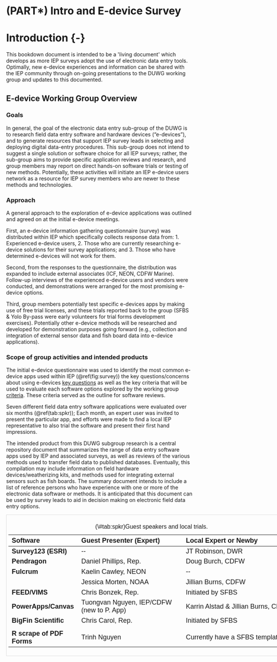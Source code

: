 # (PART\*) Intro and E-device Survey 


# Introduction {-}

This bookdown document is intended to be a 'living document' which develops as more IEP surveys adopt the use of electronic data entry tools.  Optimally, new e-device experiences and information can be shared with the IEP community through on-going presentations to the DUWG working group and updates to this documented. 

## E-device Working Group Overview

### Goals

In general, the goal of the electronic data entry sub-group of the DUWG is to research field data entry software and hardware devices (“e-devices”), and to generate resources that support IEP survey leads in selecting and deploying digital data-entry procedures.  This sub-group does not intend to suggest a single solution or software choice for all IEP surveys; rather, the sub-group aims to provide specific application reviews and research, and group members may report on direct hands-on software trials or testing of new methods. Potentially, these activities will initiate an IEP e-device users network as a resource for IEP survey members who are newer to these methods and technologies.

### Approach

A general approach to the exploration of e-device applications was outlined and agreed on at the initial e-device meetings.  

First, an e-device information gathering questionnaire (survey) was distributed within IEP which specifically collects response data from: 1. Experienced e-device users, 2. Those who are currently researching e-device solutions for their survey applications; and 3. Those who have determined e-devices will not work for them. 

Second, from the responses to the questionnaire, the distribution was expanded to include external associates (ICF, NEON, CDFW Marine).  Follow-up interviews of the experienced e-device users and vendors were conducted, and demonstrations were arranged for the most promising e-device options.

Third, group members potentially test specific e-devices apps by making use of free trial licenses, and these trials reported back to the group (SFBS & Yolo By-pass were early volunteers for trial forms development exercises). Potentially other e-device methods will be researched and developed for demonstration purposes going forward (e.g., collection and integration of external sensor data and fish board data into e-device applications).


### Scope of group activities and intended products 

The initial e-device questionnaire was used to identify the most common e-device apps used within IEP (\@ref(fig:survey)) the key questions/concerns about using e-devices [key questions](#keyqest) as well as the key criteria that will be used to evaluate each software options explored by the working group [criteria](#crittop). These criteria served as the outline for software reviews.   

Seven different field data entry software applications were evaluated over six months (\@ref(tab:spkr)); Each month, an expert user was invited to present the particular app, and efforts were made to find a local IEP representative to also trial the software and present their first hand impressions.

The intended product from this DUWG subgroup research is a central repository document that summarizes the range of data entry software apps used by IEP and associated surveys, as well as reviews of the various methods used to transfer field data to published databases.  Eventually, this compilation may include information on field hardware devices/weatherizing kits, and methods used for integrating external sensors such as fish boards. The summary document intends to include a list of reference persons who have experience with one or more of the electronic data software or methods.  It is anticipated that this document can be used by survey leads to aid in decision making on electronic field data entry options.



<div style="border: 1px solid #ddd; padding: 5px; overflow-x: scroll; width:800px; "><table class=" lightable-paper table" style='font-family: "Arial Narrow", arial, helvetica, sans-serif; margin-left: auto; margin-right: auto; font-size: 18px; width: auto !important; margin-left: auto; margin-right: auto;'>
<caption style="font-size: initial !important;">(\#tab:spkr)Guest speakers and local trials.</caption>
 <thead>
  <tr>
   <th style="text-align:left;position: sticky; top:0; background-color: #FFFFFF;"> Software </th>
   <th style="text-align:left;position: sticky; top:0; background-color: #FFFFFF;"> Guest Presenter (Expert) </th>
   <th style="text-align:left;position: sticky; top:0; background-color: #FFFFFF;"> Local Expert or Newby </th>
  </tr>
 </thead>
<tbody>
  <tr>
   <td style="text-align:left;max-width: 4.5cm; font-weight: bold;"> Survey123 (ESRI) </td>
   <td style="text-align:left;max-width: 7cm; "> -- </td>
   <td style="text-align:left;max-width: 10cm; "> JT Robinson, DWR </td>
  </tr>
  <tr>
   <td style="text-align:left;max-width: 4.5cm; font-weight: bold;"> Pendragon </td>
   <td style="text-align:left;max-width: 7cm; "> Daniel Phillips, Rep. </td>
   <td style="text-align:left;max-width: 10cm; "> Doug Burch, CDFW </td>
  </tr>
  <tr>
   <td style="text-align:left;max-width: 4.5cm; font-weight: bold;"> Fulcrum </td>
   <td style="text-align:left;max-width: 7cm; "> Kaelin Cawley, NEON </td>
   <td style="text-align:left;max-width: 10cm; "> -- </td>
  </tr>
  <tr>
   <td style="text-align:left;max-width: 4.5cm; font-weight: bold;">  </td>
   <td style="text-align:left;max-width: 7cm; "> Jessica Morten, NOAA </td>
   <td style="text-align:left;max-width: 10cm; "> Jillian Burns, CDFW </td>
  </tr>
  <tr>
   <td style="text-align:left;max-width: 4.5cm; font-weight: bold;"> FEED/VIMS </td>
   <td style="text-align:left;max-width: 7cm; "> Chris Bonzek, Rep. </td>
   <td style="text-align:left;max-width: 10cm; "> Initiated by SFBS </td>
  </tr>
  <tr>
   <td style="text-align:left;max-width: 4.5cm; font-weight: bold;"> PowerApps/Canvas </td>
   <td style="text-align:left;max-width: 7cm; "> Tuongvan Nguyen, IEP/CDFW (new to P. App) </td>
   <td style="text-align:left;max-width: 10cm; "> Karrin Alstad &amp; Jillian Burns, CDFW </td>
  </tr>
  <tr>
   <td style="text-align:left;max-width: 4.5cm; font-weight: bold;"> BigFin Scientific </td>
   <td style="text-align:left;max-width: 7cm; "> Chris Carol, Rep. </td>
   <td style="text-align:left;max-width: 10cm; "> Initiated by SFBS </td>
  </tr>
  <tr>
   <td style="text-align:left;max-width: 4.5cm; font-weight: bold;">  </td>
   <td style="text-align:left;max-width: 7cm; ">  </td>
   <td style="text-align:left;max-width: 10cm; ">  </td>
  </tr>
  <tr>
   <td style="text-align:left;max-width: 4.5cm; font-weight: bold;"> R scrape of PDF Forms </td>
   <td style="text-align:left;max-width: 7cm; "> Trinh Nguyen </td>
   <td style="text-align:left;max-width: 10cm; "> Currently have a SFBS template </td>
  </tr>
</tbody>
</table></div>




